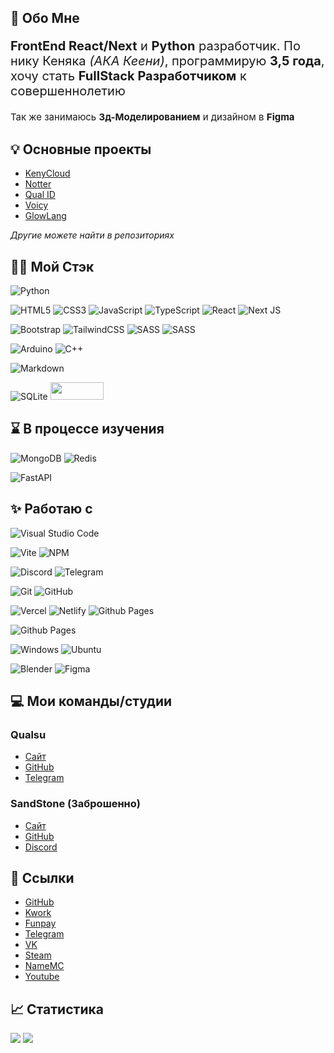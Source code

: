 ## 🤔 Обо Мне

<p style="font-size: 20px;"><b>FrontEnd React/Next</b> и <b>Python</b> разработчик. По нику Кеняка <i>(АКА Кеени)</i>, программирую <b>3,5 года</b>, хочу стать <b>FullStack Разработчиком</b> к совершеннолетию </p>

<p style="font-size: 15px;">Так же занимаюсь <b>3д-Моделированием</b> и дизайном в <b>Figma</b></p>

## 💡 Основные проекты

- [KenyCloud](https://keny.cloud)
- [Notter](https://notter.tech)
- [Qual ID](https://id.qual.su)
- [Voicy](https://github.com/keeniGithub/Voicy)
- [GlowLang](https://github.com/keeniGithub/GlowLang)

_Другие можете найти в репозиториях_

## 👨‍💻 Мой Стэк

![Python](https://img.shields.io/badge/python-3670A0?style=for-the-badge&logo=python&logoColor=ffdd54)

![HTML5](https://img.shields.io/badge/html5-%23E34F26.svg?style=for-the-badge&logo=html5&logoColor=white) ![CSS3](https://img.shields.io/badge/css3-%231572B6.svg?style=for-the-badge&logo=css3&logoColor=white) ![JavaScript](https://img.shields.io/badge/javascript-%23323330.svg?style=for-the-badge&logo=javascript&logoColor=%23F7DF1E) ![TypeScript](https://img.shields.io/badge/typescript-%23007ACC.svg?style=for-the-badge&logo=typescript&logoColor=white) ![React](https://img.shields.io/badge/react-%2320232a.svg?style=for-the-badge&logo=react&logoColor=%2361DAFB) ![Next JS](https://img.shields.io/badge/Next-black?style=for-the-badge&logo=next.js&logoColor=white)

![Bootstrap](https://img.shields.io/badge/bootstrap-%238511FA.svg?style=for-the-badge&logo=bootstrap&logoColor=white) ![TailwindCSS](https://img.shields.io/badge/tailwindcss-%2338B2AC.svg?style=for-the-badge&logo=tailwind-css&logoColor=white) ![SASS](https://img.shields.io/badge/SASS-hotpink.svg?style=for-the-badge&logo=SASS&logoColor=white) ![SASS](https://camo.githubusercontent.com/fec464f064b78abf13719d8fb0450ea14277a027e61643d7252d1ef4a4e1a72b/68747470733a2f2f696d672e736869656c64732e696f2f62616467652f73686164636e2f75692d3030303030302e7376673f7374796c653d666f722d7468652d6261646765266c6f676f3d73686164636e2f7569266c6f676f436f6c6f723d7768697465)

![Arduino](https://img.shields.io/badge/-Arduino-00979D?style=for-the-badge&logo=Arduino&logoColor=white) ![C++](https://img.shields.io/badge/c++-%2300599C.svg?style=for-the-badge&logo=c%2B%2B&logoColor=white)

![Markdown](https://img.shields.io/badge/markdown-%23000000.svg?style=for-the-badge&logo=markdown&logoColor=white)

![SQLite](https://img.shields.io/badge/sqlite-%2307405e.svg?style=for-the-badge&logo=sqlite&logoColor=white)
<img src="https://i.ibb.co/pvMBqZp/convex-Badge.png" width="85px" height="28px">

## ⌛ В процессе изучения

![MongoDB](https://img.shields.io/badge/MongoDB-%234ea94b.svg?style=for-the-badge&logo=mongodb&logoColor=white) 	![Redis](https://img.shields.io/badge/redis-%23DD0031.svg?style=for-the-badge&logo=redis&logoColor=white)

![FastAPI](https://img.shields.io/badge/FastAPI-005571?style=for-the-badge&logo=fastapi)

## ✨ Работаю с

![Visual Studio Code](https://img.shields.io/badge/Visual%20Studio%20Code-0078d7.svg?style=for-the-badge&logo=visual-studio-code&logoColor=white)

![Vite](https://img.shields.io/badge/vite-%23646CFF.svg?style=for-the-badge&logo=vite&logoColor=white)
![NPM](https://img.shields.io/badge/NPM-%23CB3837.svg?style=for-the-badge&logo=npm&logoColor=white)

![Discord](https://img.shields.io/badge/Discord-%235865F2.svg?style=for-the-badge&logo=discord&logoColor=white) ![Telegram](https://img.shields.io/badge/Telegram-2CA5E0?style=for-the-badge&logo=telegram&logoColor=white)

![Git](https://img.shields.io/badge/git-%23F05033.svg?style=for-the-badge&logo=git&logoColor=white) ![GitHub](https://img.shields.io/badge/github-%23121011.svg?style=for-the-badge&logo=github&logoColor=white)

![Vercel](https://img.shields.io/badge/vercel-%23000000.svg?style=for-the-badge&logo=vercel&logoColor=white) ![Netlify](https://img.shields.io/badge/netlify-%23000000.svg?style=for-the-badge&logo=netlify&logoColor=#00C7B7) ![Github Pages](https://img.shields.io/badge/github%20pages-121013?style=for-the-badge&logo=github&logoColor=white)

![Github Pages](https://camo.githubusercontent.com/b9a0233829c27ddd06dccd50688eb9b01a68f9f86c0375235736d0a00cf23a82/68747470733a2f2f696d672e736869656c64732e696f2f62616467652f436c65726b2d3643343746462e7376673f7374796c653d666f722d7468652d6261646765266c6f676f3d436c65726b266c6f676f436f6c6f723d7768697465)

![Windows](https://img.shields.io/badge/Windows-0078D6?style=for-the-badge&logo=windows&logoColor=white) ![Ubuntu](https://img.shields.io/badge/Ubuntu-E95420?style=for-the-badge&logo=ubuntu&logoColor=white)

![Blender](https://img.shields.io/badge/blender-%23F5792A.svg?style=for-the-badge&logo=blender&logoColor=white) ![Figma](https://img.shields.io/badge/figma-%23F24E1E.svg?style=for-the-badge&logo=figma&logoColor=white)

## 💻 Мои команды/студии

### Qualsu

- [Сайт](https://qual.su)
- [GitHub](https://github.com/qualsu)
- [Telegram](https://t.me/qualsu)

### SandStone (Заброшенно)

- [Сайт](https://sandstone.fun)
- [GitHub](https://github.com/sandstonehub)
- [Discord](https://discord.gg/GZAXy5CKM9)

## 🔗 Ссылки

- [GitHub](https://github.com/keenigithub)
- [Kwork](https://kwork.ru/user/itzkeeni)
- [Funpay](https://funpay.com/users/5485083)
- [Telegram](https://t.me/itzkeeni)
- [VK](https://vk.com/itzkeeni)
- [Steam](https://steamcommunity.com/id/itzkeeni)
- [NameMC](https://ru.namemc.com/kenyka)
- [Youtube](https://youtube.com/@itzkeeni)

## 📈 Статистика

![](https://github-profile-summary-cards.vercel.app/api/cards/repos-per-language?username=keenigithub&theme=solarized_dark) ![](https://github-profile-summary-cards.vercel.app/api/cards/stats?username=keenigithub&theme=solarized_dark)
